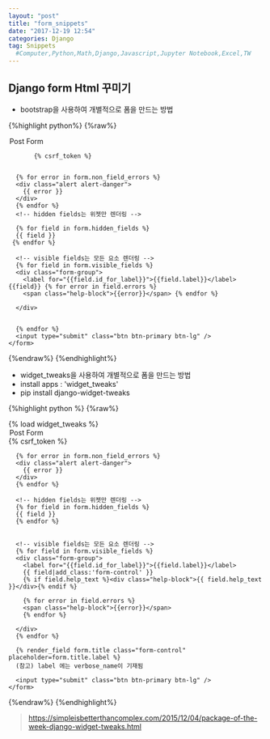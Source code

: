 ```yaml
---
layout: "post"
title: "form_snippets"
date: "2017-12-19 12:54"
categories: Django
tag: Snippets
  #Computer,Python,Math,Django,Javascript,Jupyter Notebook,Excel,TW
---
```


## Django form Html 꾸미기

- bootstrap을 사용하여 개별적으로 폼을 만드는 방법

{%highlight python%}
{%raw%}
<!DOCTYPE html>
<html>
<head>
  <meta charset="utf-8">
  <title></title>
  <link rel="stylesheet" href="//maxcdn.bootstrapcdn.com/bootstrap/3.3.7/css/bootstrap.min.css" />
  <script src="//code.jquery.com/jquery-2.2.4.min.js"></script>
</head>
<body>
  <div class="container">
    <form action="" method="post" class="form-horizontal" enctype="multipart/form-data">
      <legend>Post Form</legend>

           {% csrf_token %}


      {% for error in form.non_field_errors %}
      <div class="alert alert-danger">
        {{ error }}
      </div>
      {% endfor %}
      <!-- hidden fields는 위젯만 렌더링 -->

      {% for field in form.hidden_fields %}
      {{ field }}
     {% endfor %}

      <!-- visible fields는 모든 요소 렌더링 -->
      {% for field in form.visible_fields %}
      <div class="form-group">
        <label for="{{field.id_for_label}}">{{field.label}}</label> {{field}} {% for error in field.errors %}
        <span class="help-block">{{error}}</span> {% endfor %}

      </div>


      {% endfor %}
      <input type="submit" class="btn btn-primary btn-lg" />
    </form>
  </div>

</body>

</html>

{%endraw%}
{%endhighlight%}

- widget_tweaks을 사용하여 개별적으로 폼을 만드는 방법
- install apps : 'widget_tweaks'
- pip install django-widget-tweaks

{%highlight python %}
{%raw%}
<!DOCTYPE html>
<html>
<head>
  <meta charset="utf-8">
  <title></title>
  <link rel="stylesheet" href="//maxcdn.bootstrapcdn.com/bootstrap/3.3.7/css/bootstrap.min.css" />
  <script src="//code.jquery.com/jquery-2.2.4.min.js"></script>
</head>
<body>
{% load widget_tweaks %}
  <div class="container">
    <form action="" method="post" class="form-horizontal" enctype="multipart/form-data">
      <legend>Post Form</legend>
      {% csrf_token %}

      {% for error in form.non_field_errors %}
      <div class="alert alert-danger">
        {{ error }}
      </div>
      {% endfor %}

      <!-- hidden fields는 위젯만 렌더링 -->
      {% for field in form.hidden_fields %}
      {{ field }}
      {% endfor %}


      <!-- visible fields는 모든 요소 렌더링 -->
      {% for field in form.visible_fields %}
      <div class="form-group">
        <label for="{{field.id_for_label}}">{{field.label}}</label>
        {{ field|add_class:'form-control' }}
        {% if field.help_text %}<div class="help-block">{{ field.help_text }}</div>{% endif %}

        {% for error in field.errors %}
        <span class="help-block">{{error}}</span>
        {% endfor %}

      </div>
      {% endfor %}

      {% render_field form.title class="form-control" placeholder=form.title.label %}
      (참고) label 에는 verbose_name이 기재됨

      <input type="submit" class="btn btn-primary btn-lg" />
    </form>
  </div>

</body>

</html>

{%endraw%}
{%endhighlight%}

> https://simpleisbetterthancomplex.com/2015/12/04/package-of-the-week-django-widget-tweaks.html
